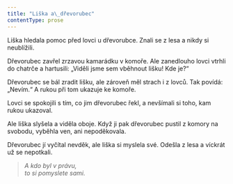 ```yaml
---
title: "Liška a\_dřevorubec"
contentType: prose
---
```


Liška hledala pomoc před lovci u dřevorubce. Znali se z lesa a nikdy si neublížili.

Dřevorubec zavřel zrzavou kamarádku v komoře. Ale zanedlouho lovci vtrhli do chatrče a hartusili: „Viděli jsme sem vběhnout lišku! Kde je?“

Dřevorubec se bál zradit lišku, ale zároveň měl strach i z lovců. Tak povídá: „Nevím.“ A rukou při tom ukazuje ke komoře.

Lovci se spokojili s tím, co jim dřevorubec řekl, a nevšímali si toho, kam rukou ukazoval.

Ale liška slyšela a viděla oboje. Když ji pak dřevorubec pustil z komory na svobodu, vyběhla ven, ani nepoděkovala.

Dřevorubec jí vyčítal nevděk, ale liška si myslela své. Odešla z lesa a víckrát už se nepotkali.

  

> _A kdo byl v právu,  
> to si pomyslete sami._
